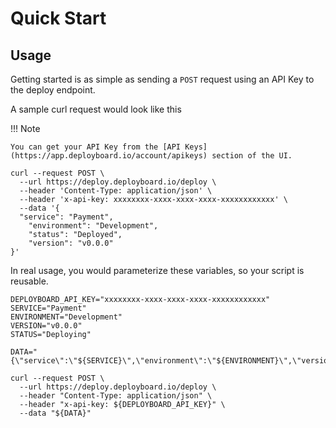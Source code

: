 # Quick Start

## Usage

Getting started is as simple as sending a `POST` request using an API Key to the deploy endpoint.

A sample curl request would look like this

!!! Note

    You can get your API Key from the [API Keys](https://app.deployboard.io/account/apikeys) section of the UI.

```
curl --request POST \
  --url https://deploy.deployboard.io/deploy \
  --header 'Content-Type: application/json' \
  --header 'x-api-key: xxxxxxxx-xxxx-xxxx-xxxx-xxxxxxxxxxxx' \
  --data '{
  "service": "Payment",
	"environment": "Development",
	"status": "Deployed",
	"version": "v0.0.0"
}'
```

In real usage, you would parameterize these variables, so your script is reusable.

```
DEPLOYBOARD_API_KEY="xxxxxxxx-xxxx-xxxx-xxxx-xxxxxxxxxxxx"
SERVICE="Payment"
ENVIRONMENT="Development"
VERSION="v0.0.0"
STATUS="Deploying"

DATA="{\"service\":\"${SERVICE}\",\"environment\":\"${ENVIRONMENT}\",\"version\":\"${VERSION}\",\"status\":\"${STATUS}\"}"

curl --request POST \
  --url https://deploy.deployboard.io/deploy \
  --header "Content-Type: application/json" \
  --header "x-api-key: ${DEPLOYBOARD_API_KEY}" \
  --data "${DATA}"
```
